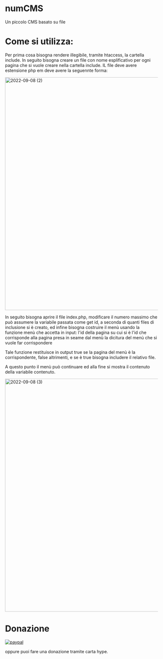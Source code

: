 # numCMS

Un piccolo CMS basato su file

# Come si utilizza:
Per prima cosa bisogna rendere illegibile, tramite htaccess, la cartella include.
In seguito bisogna creare un file con nome esplificativo per ogni pagina che si vuole creare nella cartella include.
IL file deve avere estensione php em deve avere la seguennte forma:

<img width="768" alt="2022-09-08 (2)" src="https://user-images.githubusercontent.com/49764967/189149863-f5eb0d21-28d6-4960-bedf-f977153e74b2.png">

In seguito bisogna aprire il file index.php, modificare il numero massimo che può assumere la variabile passata come get id, a seconda di quanti files di inclusione si è creato, ed infine bisogna costruire il menù usando la funzione menù che accetta in input:
l'id della pagina su cui si è
l'id che corrisponde alla pagina presa in seame dal menù
la dicitura del menù che si vuole far corrispondere

Tale funzione restituisce in output true se la pagina del menù è la corrispondente, false altrimenti, e se è true bisogna includere il relativo file.

A questo punto il menù può continuare ed alla fine si mostra il contenuto della variabile contenuto.

<img width="768" alt="2022-09-08 (3)" src="https://user-images.githubusercontent.com/49764967/189151543-80533429-a9fd-43ce-8ff4-6f78fa79bc92.png">

# Donazione

[![paypal](https://www.paypalobjects.com/it_IT/IT/i/btn/btn_donateCC_LG.gif)](https://www.paypal.com/cgi-bin/webscr?cmd=_s-xclick&hosted_button_id=H4ZHTFRCETWXG)

oppure puoi fare una donazione tramite carta hype.
